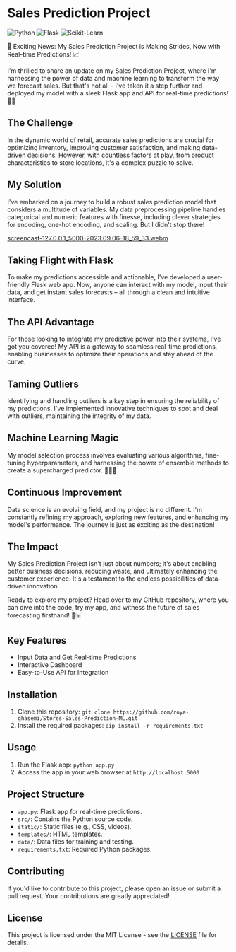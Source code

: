# Sales Prediction Project

![Python](https://img.shields.io/badge/Python-3.11%2B-blue)
![Flask](https://img.shields.io/badge/Flask-2.0.1-brightgreen)
![Scikit-Learn](https://img.shields.io/badge/scikit--learn-0.24.2-orange)

🚀 Exciting News: My Sales Prediction Project is Making Strides, Now with Real-time Predictions! 📈

I'm thrilled to share an update on my Sales Prediction Project, where I'm harnessing the power of data and machine learning to transform the way we forecast sales. But that's not all - I've taken it a step further and deployed my model with a sleek Flask app and API for real-time predictions! 🤖🌐

## The Challenge

In the dynamic world of retail, accurate sales predictions are crucial for optimizing inventory, improving customer satisfaction, and making data-driven decisions. However, with countless factors at play, from product characteristics to store locations, it's a complex puzzle to solve.

## My Solution

I've embarked on a journey to build a robust sales prediction model that considers a multitude of variables. My data preprocessing pipeline handles categorical and numeric features with finesse, including clever strategies for encoding, one-hot encoding, and scaling. But I didn't stop there!


[screencast-127.0.0.1_5000-2023.09.06-18_59_33.webm](https://github.com/roya-ghasemi/Stores-Sales-Prediction-ML/assets/104451288/82d3211b-9224-45c9-967b-6213aab3402a)

## Taking Flight with Flask

To make my predictions accessible and actionable, I've developed a user-friendly Flask web app. Now, anyone can interact with my model, input their data, and get instant sales forecasts – all through a clean and intuitive interface.

## The API Advantage

For those looking to integrate my predictive power into their systems, I've got you covered! My API is a gateway to seamless real-time predictions, enabling businesses to optimize their operations and stay ahead of the curve.

## Taming Outliers

Identifying and handling outliers is a key step in ensuring the reliability of my predictions. I've implemented innovative techniques to spot and deal with outliers, maintaining the integrity of my data.

## Machine Learning Magic

My model selection process involves evaluating various algorithms, fine-tuning hyperparameters, and harnessing the power of ensemble methods to create a supercharged predictor. 🧙‍♂️✨

## Continuous Improvement

Data science is an evolving field, and my project is no different. I'm constantly refining my approach, exploring new features, and enhancing my model's performance. The journey is just as exciting as the destination!

## The Impact

My Sales Prediction Project isn't just about numbers; it's about enabling better business decisions, reducing waste, and ultimately enhancing the customer experience. It's a testament to the endless possibilities of data-driven innovation.

Ready to explore my project? Head over to my GitHub repository, where you can dive into the code, try my app, and witness the future of sales forecasting firsthand! 🚀📊

## Key Features

- Input Data and Get Real-time Predictions
- Interactive Dashboard
- Easy-to-Use API for Integration

## Installation

1. Clone this repository: `git clone https://github.com/roya-ghasemi/Stores-Sales-Prediction-ML.git`
2. Install the required packages: `pip install -r requirements.txt`

## Usage

1. Run the Flask app: `python app.py`
2. Access the app in your web browser at `http://localhost:5000`

## Project Structure

- `app.py`: Flask app for real-time predictions.
- `src/`: Contains the Python source code.
- `static/`: Static files (e.g., CSS, videos).
- `templates/`: HTML templates.
- `data/`: Data files for training and testing.
- `requirements.txt`: Required Python packages.

## Contributing

If you'd like to contribute to this project, please open an issue or submit a pull request. Your contributions are greatly appreciated!

## License

This project is licensed under the MIT License - see the [LICENSE](LICENSE) file for details.

